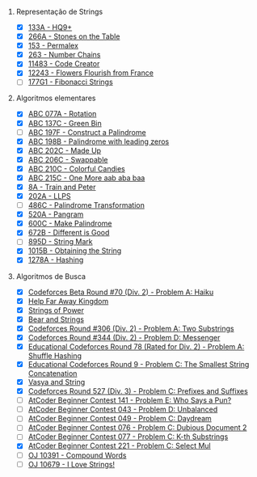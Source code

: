 1. Representação de Strings

    - [X] [133A - HQ9+](http://codeforces.com/problemset/problem/133/A)
    - [X] [266A - Stones on the Table](http://codeforces.com/problemset/problem/266/A)
    - [X] [153 - Permalex](https://onlinejudge.org/index.php?option=onlinejudge&Itemid=8&page=show_problem&problem=89)
    - [X] [263 - Number Chains](https://onlinejudge.org/index.php?option=com_onlinejudge&Itemid=8&page=show_problem&problem=199)
    - [X] [11483 - Code Creator](https://onlinejudge.org/index.php?option=com_onlinejudge&Itemid=8&page=show_problem&problem=2478)
    - [X] [12243 - Flowers Flourish from France](https://onlinejudge.org/index.php?option=com_onlinejudge&Itemid=8&page=show_problem&problem=3395)
    - [ ] [177G1 - Fibonacci Strings](http://codeforces.com/problemset/problem/177/G1)

2. Algoritmos elementares

    - [X] [ABC 077A - Rotation](https://atcoder.jp/contests/abc077/tasks/abc077_a)
    - [X] [ABC 137C - Green Bin](https://atcoder.jp/contests/abc137/tasks/abc137_c)
    - [ ] [ABC 197F - Construct a Palindrome](https://atcoder.jp/contests/abc197/tasks/abc197_f)
    - [X] [ABC 198B - Palindrome with leading zeros](https://atcoder.jp/contests/abc198/tasks/abc198_b)
    - [X] [ABC 202C - Made Up](https://atcoder.jp/contests/abc202/tasks/abc202_c)
    - [X] [ABC 206C - Swappable](https://atcoder.jp/contests/abc206/tasks/abc206_c)
    - [X] [ABC 210C - Colorful Candies](https://atcoder.jp/contests/abc210/tasks/abc210_c)
    - [X] [ABC 215C - One More aab aba baa](https://atcoder.jp/contests/abc215/tasks/abc215_c)
    - [X] [8A - Train and Peter](https://codeforces.com/problemset/problem/8/A)
    - [X] [202A - LLPS](https://codeforces.com/problemset/problem/202/A)
    - [ ] [486C - Palindrome Transformation](https://codeforces.com/problemset/problem/486/C)
    - [X] [520A - Pangram](https://codeforces.com/problemset/problem/520/A)
    - [X] [600C - Make Palindrome](https://codeforces.com/problemset/problem/600/C)
    - [X] [672B - Different is Good](https://codeforces.com/problemset/problem/672/B)
    - [ ] [895D - String Mark](https://codeforces.com/problemset/problem/895/D)
    - [X] [1015B - Obtaining the String](https://codeforces.com/problemset/problem/1015/B)
    - [X] [1278A - Hashing](https://codeforces.com/problemset/problem/1278/A)

3. Algoritmos de Busca

    - [X] [Codeforces Beta Round #70 (Div. 2) - Problem A: Haiku](https://codeforces.com/problemset/problem/78/A)
    - [X] [Help Far Away Kingdom](https://codeforces.com/problemset/problem/99/A)
    - [X] [Strings of Power](https://codeforces.com/problemset/problem/318/B)
    - [X] [Bear and Strings](https://codeforces.com/problemset/problem/385/B)
    - [X] [Codeforces Round #306 (Div. 2) - Problem A: Two Substrings](https://codeforces.com/problemset/problem/550/A)
    - [X] [Codeforces Round #344 (Div. 2) - Problem D: Messenger](https://codeforces.com/problemset/problem/631/D)
    - [X] [Educational Codeforces Round 78 (Rated for Div. 2) - Problem A: Shuffle Hashing](https://codeforces.com/problemset/problem/1278/A)
    - [X] [Educational Codeforces Round 9 - Problem C: The Smallest String Concatenation](https://codeforces.com/contest/632/problem/C)
    - [X] [Vasya and String](https://codeforces.com/contest/676/problem/C)
    - [X] [Codeforces Round 527 (Div. 3) - Problem C: Prefixes and Suffixes](https://codeforces.com/contest/1092/problem/C)
    - [ ] [AtCoder Beginner Contest 141 - Problem E: Who Says a Pun?](https://atcoder.jp/contests/abc141/tasks/abc141_e)
    - [ ] [AtCoder Beginner Contest 043 - Problem D: Unbalanced](https://atcoder.jp/contests/abc043/tasks/arc059_b) 
    - [ ] [AtCoder Beginner Contest 049 - Problem C: Daydream](https://atcoder.jp/contests/abc049/tasks/arc065_a)
    - [ ] [AtCoder Beginner Contest 076 - Problem C: Dubious Document 2](https://atcoder.jp/contests/abc076/tasks/abc076_c)
    - [ ] [AtCoder Beginner Contest 077 - Problem C: K-th Substrings](https://atcoder.jp/contests/abc097/tasks/arc097_a)
    - [X] [AtCoder Beginner Contest 221 - Problem C: Select Mul](https://atcoder.jp/contests/abc221/tasks/abc221_c)
    - [ ] [OJ 10391 - Compound Words](https://onlinejudge.org/index.php?option=com_onlinejudge&Itemid=8&page=show_problem&problem=1332) 
    - [ ] [OJ 10679 - I Love Strings!](https://onlinejudge.org/index.php?option=com_onlinejudge&Itemid=8&page=show_problem&problem=1620)